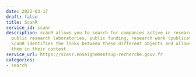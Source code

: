 ```yaml
---
date: 2022-03-17
draft: false
title: ScanR
service_id: scanr
description: scanR allows you to search for companies active in research and innovation,
  public research laboratories, public funding, research work (publications, PhD dissertations).
  ScanR identifies the links between these different objects and allows to describe
  them in their context.
service_url: https://scanr.enseignementsup-recherche.gouv.fr
categories:
- search
---
```



